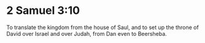 # 2 Samuel 3:10

To translate the kingdom from the house of Saul, and to set up the throne of David over Israel and over Judah, from Dan even to Beersheba.